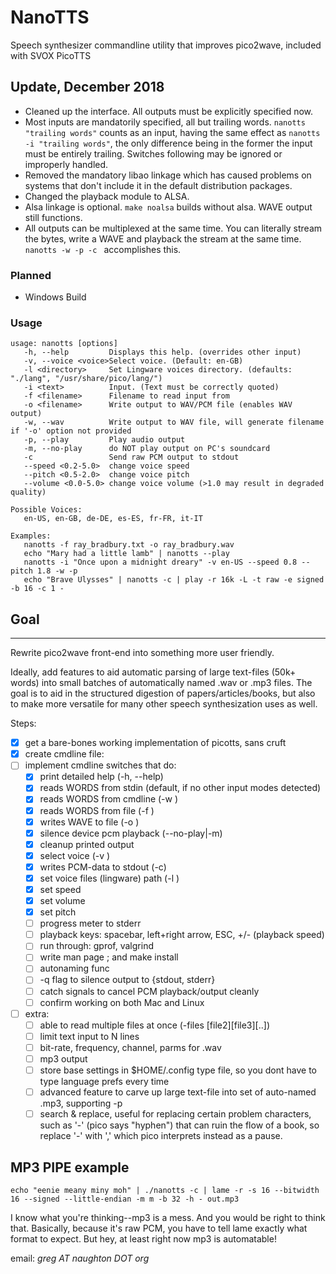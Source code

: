 NanoTTS
=======

Speech synthesizer commandline utility that improves pico2wave, included with SVOX PicoTTS

## Update, December 2018

- Cleaned up the interface. All outputs must be explicitly specified now.
- Most inputs are mandatorily specified, all but trailing words. `nanotts "trailing words"` counts as an input, having the same effect as `nanotts -i "trailing words"`, the only difference being in the former the input must be entirely trailing. Switches following may be ignored or improperly handled.
- Removed the mandatory libao linkage which has caused problems on systems that don't include it in the default distribution packages.
- Changed the playback module to ALSA.
- Alsa linkage is optional. `make noalsa` builds without alsa. WAVE output still functions.
- All outputs can be multiplexed at the same time. You can literally stream the bytes, write a WAVE and playback the stream at the same time. `nanotts -w -p -c ` accomplishes this.

### Planned
- Windows Build


### Usage
```
usage: nanotts [options]
   -h, --help         Displays this help. (overrides other input)
   -v, --voice <voice>Select voice. (Default: en-GB)
   -l <directory>     Set Lingware voices directory. (defaults: "./lang", "/usr/share/pico/lang/")
   -i <text>          Input. (Text must be correctly quoted)
   -f <filename>      Filename to read input from
   -o <filename>      Write output to WAV/PCM file (enables WAV output)
   -w, --wav          Write output to WAV file, will generate filename if '-o' option not provided
   -p, --play         Play audio output
   -m, --no-play      do NOT play output on PC's soundcard
   -c                 Send raw PCM output to stdout
   --speed <0.2-5.0>  change voice speed
   --pitch <0.5-2.0>  change voice pitch
   --volume <0.0-5.0> change voice volume (>1.0 may result in degraded quality)

Possible Voices:
   en-US, en-GB, de-DE, es-ES, fr-FR, it-IT

Examples:
   nanotts -f ray_bradbury.txt -o ray_bradbury.wav
   echo "Mary had a little lamb" | nanotts --play
   nanotts -i "Once upon a midnight dreary" -v en-US --speed 0.8 --pitch 1.8 -w -p
   echo "Brave Ulysses" | nanotts -c | play -r 16k -L -t raw -e signed -b 16 -c 1 -

```


## Goal
-----

Rewrite pico2wave front-end into something more user friendly.

Ideally, add features to aid automatic parsing of large text-files (50k+ words) into small batches of automatically named .wav or .mp3 files. The goal is to aid in the structured digestion of papers/articles/books, but also to make more versatile for many other speech synthesization uses as well.


Steps:
- [x] get a bare-bones working implementation of picotts, sans cruft
- [X] create cmdline file:
- [ ] implement cmdline switches that do:
    - [X] print detailed help (-h, --help)
    - [X] reads WORDS from stdin        (default, if no other input modes detected)
    - [X] reads WORDS from cmdline      (-w <words>)
    - [X] reads WORDS from file         (-f <filename>)
    - [X] writes WAVE to file           (-o <outputname>)
    - [X] silence device pcm playback   (--no-play|-m)
    - [X] cleanup printed output
    - [X] select voice                  (-v <voice>)
    - [X] writes PCM-data to stdout     (-c)
    - [X] set voice files (lingware) path (-l <path>)
    - [X] set speed
    - [X] set volume
    - [X] set pitch
    - [ ] progress meter to stderr
    - [ ] playback keys: spacebar, left+right arrow, ESC, +/- (playback speed)
    - [ ] run through: gprof, valgrind
    - [ ] write man page ; and make install
    - [ ] autonaming func
    - [ ] -q flag to silence output to {stdout, stderr}
    - [ ] catch signals to cancel PCM playback/output cleanly
    - [ ] confirm working on both Mac and Linux
- [ ] extra:
    - [ ] able to read multiple files at once (-files <file1>[file2][file3][..])
    - [ ] limit text input to N lines
    - [ ] bit-rate, frequency, channel, parms for .wav
    - [ ] mp3 output
    - [ ] store base settings in $HOME/.config type file, so you dont have to type language prefs every time
    - [ ] advanced feature to carve up large text-file into set of auto-named .mp3, supporting -p <prefix>
    - [ ] search & replace, useful for replacing certain problem characters, such as '-' (pico says "hyphen") that can ruin the flow of a book, so replace '-' with ',' which pico interprets instead as a pause.

## MP3 PIPE example
```
echo "eenie meany miny moh" | ./nanotts -c | lame -r -s 16 --bitwidth 16 --signed --little-endian -m m -b 32 -h - out.mp3
```

I know what you're thinking--mp3 is a mess. And you would be right to think that. Basically, because it's raw PCM, you have to tell lame exactly what format to expect. But hey, at least right now mp3 is automatable!


email: _greg AT naughton DOT org_
